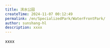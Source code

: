 ```yaml
---
title: 滨水公园
createTime: 2024-11-07 00:12:49
permalink: /en/SpecializedPark/WaterFrontPark/
author: sunshang-hl
description: xxxx
---
```


xxxx